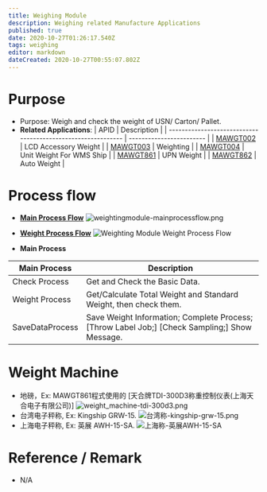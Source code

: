 ```yaml
---
title: Weighing Module
description: Weighing related Manufacture Applications
published: true
date: 2020-10-27T01:26:17.540Z
tags: weighing
editor: markdown
dateCreated: 2020-10-27T00:55:07.802Z
---
```


# Purpose 
* Purpose: Weigh and check the weight of USN/ Carton/ Pallet. 
* **Related Applications**:
  | APID                                                         | Description              |
  | ------------------------------------------------------------ | ------------------------ |
  | [MAWGT002](/en/sfcs/modules/weighing/mawgt002) | LCD Accessory Weight     |
  | [MAWGT003](/en/sfcs/modules/weighing/mawgt003) | Weighting                |
  | [MAWGT004](./weighing/mawgt004) | Unit Weight For WMS Ship |
  | [MAWGT861](./weighing/mawgt861) | UPN Weight               |
  | [MAWGT862](./weighing/mawgt862) | Auto Weight              |


# Process flow  

- [**Main Process Flow**](/sfcs/modules/weighing/weightingmodule-mainprocessflow.drawio)
![weightingmodule-mainprocessflow.png](/sfcs/modules/weighing/weightingmodule-mainprocessflow.png)

- [**Weight Process Flow**](/sfcs/modules/weighing/weightingmodule-weightprocessflow.drawio)
![Weighting Module Weight Process Flow](/sfcs/modules/weighing/weightingmodule-weightprocessflow.png)

 * **Main Process**

| **Main Process** | **Description**                                              |
| ---------------- | ------------------------------------------------------------ |
| Check Process    | Get and Check the Basic Data.                                |
| Weight Process   | Get/Calculate Total Weight and Standard Weight, then check  them. |
| SaveDataProcess  | Save Weight Information; Complete Process; [Throw Label Job;]  [Check Sampling;] Show Message. |

# Weight Machine

- 地磅，Ex: MAWGT861程式使用的 [天合牌TDI-300D3称重控制仪表(上海天合电子有限公司)]
 ![weight_machine-tdi-300d3.png](/sfcs/modules/weighing/weight_machine-tdi-300d3.png)
- 台湾电子秤称, Ex: Kingship GRW-15.
 ![台湾称-kingship-grw-15.png](/sfcs/modules/weighing/台湾称-kingship-grw-15.png)
- 上海电子秤称, Ex: 英展  AWH-15-SA.
 ![上海称-英展AWH-15-SA](/sfcs/modules/weighing/上海称-英展awh-15-sa.png)			


# Reference / Remark
- N/A 